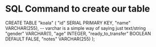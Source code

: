 # SQL Command to create our table 

CREATE TABLE "koala" (
	"id" SERIAL PRIMARY KEY,
	"name" VARCHAR(255), -- varchar is a simple way of saying just text/string
	"gender" VARCHAR(1),
	"age" INTEGER,
	"ready_to_transfer" BOOLEAN DEFAULT FALSE,
	"notes" VARCHAR(255)
);
